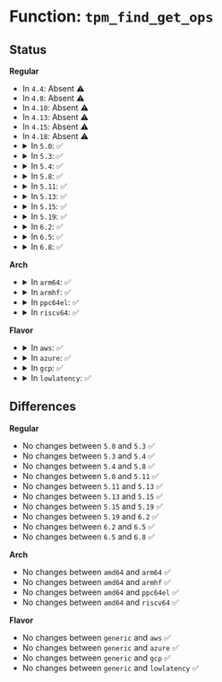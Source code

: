 # Function: <code>tpm_find_get_ops</code>

## Status
<b>Regular</b>
<ul>
<li>
In <code>4.4</code>: Absent ⚠️
</li>
<li>
In <code>4.8</code>: Absent ⚠️
</li>
<li>
In <code>4.10</code>: Absent ⚠️
</li>
<li>
In <code>4.13</code>: Absent ⚠️
</li>
<li>
In <code>4.15</code>: Absent ⚠️
</li>
<li>
In <code>4.18</code>: Absent ⚠️
</li>
<li>
<details>
<summary>In <code>5.0</code>: ✅</summary>

```c
struct tpm_chip *tpm_find_get_ops(struct tpm_chip *chip);
```

**Collision:** Unique Global

**Inline:** No

**Transformation:** False

**Instances:**

```
In drivers/char/tpm/tpm-chip.c (ffffffff81675a20)
Location: drivers/char/tpm/tpm-chip.c:125
Inline: False
Direct callers:
  - drivers/char/tpm/tpm-interface.c:tpm_unseal_trusted
  - drivers/char/tpm/tpm-interface.c:tpm_seal_trusted
  - drivers/char/tpm/tpm-interface.c:tpm_get_random
  - drivers/char/tpm/tpm-interface.c:tpm_send
  - drivers/char/tpm/tpm-interface.c:tpm_pcr_extend
  - drivers/char/tpm/tpm-interface.c:tpm_pcr_read
  - drivers/char/tpm/tpm-interface.c:tpm_is_tpm2
```
**Symbols:**

```
ffffffff81675a20-ffffffff81675a74: tpm_find_get_ops (STB_GLOBAL)
```
</details>
</li>
<li>
<details>
<summary>In <code>5.3</code>: ✅</summary>

```c
struct tpm_chip *tpm_find_get_ops(struct tpm_chip *chip);
```

**Collision:** Unique Global

**Inline:** No

**Transformation:** False

**Instances:**

```
In drivers/char/tpm/tpm-chip.c (ffffffff816ab6b0)
Location: drivers/char/tpm/tpm-chip.c:235
Inline: False
Direct callers:
  - drivers/char/tpm/tpm-interface.c:tpm_unseal_trusted
  - drivers/char/tpm/tpm-interface.c:tpm_seal_trusted
  - drivers/char/tpm/tpm-interface.c:tpm_get_random
  - drivers/char/tpm/tpm-interface.c:tpm_send
  - drivers/char/tpm/tpm-interface.c:tpm_pcr_extend
  - drivers/char/tpm/tpm-interface.c:tpm_pcr_read
  - drivers/char/tpm/tpm-interface.c:tpm_is_tpm2
```
**Symbols:**

```
ffffffff816ab6b0-ffffffff816ab703: tpm_find_get_ops (STB_GLOBAL)
```
</details>
</li>
<li>
<details>
<summary>In <code>5.4</code>: ✅</summary>

```c
struct tpm_chip *tpm_find_get_ops(struct tpm_chip *chip);
```

**Collision:** Unique Global

**Inline:** No

**Transformation:** False

**Instances:**

```
In drivers/char/tpm/tpm-chip.c (ffffffff816ce3f0)
Location: drivers/char/tpm/tpm-chip.c:235
Inline: False
Direct callers:
  - drivers/char/tpm/tpm-interface.c:tpm_unseal_trusted
  - drivers/char/tpm/tpm-interface.c:tpm_seal_trusted
  - drivers/char/tpm/tpm-interface.c:tpm_get_random
  - drivers/char/tpm/tpm-interface.c:tpm_send
  - drivers/char/tpm/tpm-interface.c:tpm_pcr_extend
  - drivers/char/tpm/tpm-interface.c:tpm_pcr_read
  - drivers/char/tpm/tpm-interface.c:tpm_is_tpm2
```
**Symbols:**

```
ffffffff816ce3f0-ffffffff816ce443: tpm_find_get_ops (STB_GLOBAL)
```
</details>
</li>
<li>
<details>
<summary>In <code>5.8</code>: ✅</summary>

```c
struct tpm_chip *tpm_find_get_ops(struct tpm_chip *chip);
```

**Collision:** Unique Global

**Inline:** No

**Transformation:** False

**Instances:**

```
In drivers/char/tpm/tpm-chip.c (ffffffff81783310)
Location: drivers/char/tpm/tpm-chip.c:235
Inline: False
Direct callers:
  - drivers/char/tpm/tpm-interface.c:tpm_get_random
  - drivers/char/tpm/tpm-interface.c:tpm_send
  - drivers/char/tpm/tpm-interface.c:tpm_pcr_extend
  - drivers/char/tpm/tpm-interface.c:tpm_pcr_read
  - drivers/char/tpm/tpm-interface.c:tpm_is_tpm2
```
**Symbols:**

```
ffffffff81783310-ffffffff81783363: tpm_find_get_ops (STB_GLOBAL)
```
</details>
</li>
<li>
<details>
<summary>In <code>5.11</code>: ✅</summary>

```c
struct tpm_chip *tpm_find_get_ops(struct tpm_chip *chip);
```

**Collision:** Unique Global

**Inline:** No

**Transformation:** False

**Instances:**

```
In drivers/char/tpm/tpm-chip.c (ffffffff8179a960)
Location: drivers/char/tpm/tpm-chip.c:235
Inline: False
Direct callers:
  - drivers/char/tpm/tpm-interface.c:tpm_get_random
  - drivers/char/tpm/tpm-interface.c:tpm_send
  - drivers/char/tpm/tpm-interface.c:tpm_pcr_extend
  - drivers/char/tpm/tpm-interface.c:tpm_pcr_read
  - drivers/char/tpm/tpm-interface.c:tpm_is_tpm2
```
**Symbols:**

```
ffffffff8179a960-ffffffff8179a9b3: tpm_find_get_ops (STB_GLOBAL)
```
</details>
</li>
<li>
<details>
<summary>In <code>5.13</code>: ✅</summary>

```c
struct tpm_chip *tpm_find_get_ops(struct tpm_chip *chip);
```

**Collision:** Unique Global

**Inline:** No

**Transformation:** False

**Instances:**

```
In drivers/char/tpm/tpm-chip.c (ffffffff8177d4b0)
Location: drivers/char/tpm/tpm-chip.c:235
Inline: False
Direct callers:
  - drivers/char/tpm/tpm-interface.c:tpm_get_random
  - drivers/char/tpm/tpm-interface.c:tpm_send
  - drivers/char/tpm/tpm-interface.c:tpm_pcr_extend
  - drivers/char/tpm/tpm-interface.c:tpm_pcr_read
  - drivers/char/tpm/tpm-interface.c:tpm_is_tpm2
```
**Symbols:**

```
ffffffff8177d4b0-ffffffff8177d503: tpm_find_get_ops (STB_GLOBAL)
```
</details>
</li>
<li>
<details>
<summary>In <code>5.15</code>: ✅</summary>

```c
struct tpm_chip *tpm_find_get_ops(struct tpm_chip *chip);
```

**Collision:** Unique Global

**Inline:** No

**Transformation:** False

**Instances:**

```
In drivers/char/tpm/tpm-chip.c (ffffffff81803690)
Location: drivers/char/tpm/tpm-chip.c:235
Inline: False
Direct callers:
  - drivers/char/tpm/tpm-interface.c:tpm_get_random
  - drivers/char/tpm/tpm-interface.c:tpm_send
  - drivers/char/tpm/tpm-interface.c:tpm_pcr_extend
  - drivers/char/tpm/tpm-interface.c:tpm_pcr_read
  - drivers/char/tpm/tpm-interface.c:tpm_is_tpm2
```
**Symbols:**

```
ffffffff81803690-ffffffff818036e3: tpm_find_get_ops (STB_GLOBAL)
```
</details>
</li>
<li>
<details>
<summary>In <code>5.19</code>: ✅</summary>

```c
struct tpm_chip *tpm_find_get_ops(struct tpm_chip *chip);
```

**Collision:** Unique Global

**Inline:** No

**Transformation:** False

**Instances:**

```
In drivers/char/tpm/tpm-chip.c (ffffffff81942f00)
Location: drivers/char/tpm/tpm-chip.c:235
Inline: False
Direct callers:
  - drivers/char/tpm/tpm-interface.c:tpm_get_random
  - drivers/char/tpm/tpm-interface.c:tpm_send
  - drivers/char/tpm/tpm-interface.c:tpm_pcr_extend
  - drivers/char/tpm/tpm-interface.c:tpm_pcr_read
  - drivers/char/tpm/tpm-interface.c:tpm_is_tpm2
```
**Symbols:**

```
ffffffff81942f00-ffffffff81942f60: tpm_find_get_ops (STB_GLOBAL)
```
</details>
</li>
<li>
<details>
<summary>In <code>6.2</code>: ✅</summary>

```c
struct tpm_chip *tpm_find_get_ops(struct tpm_chip *chip);
```

**Collision:** Unique Global

**Inline:** No

**Transformation:** False

**Instances:**

```
In drivers/char/tpm/tpm-chip.c (ffffffff81aa5880)
Location: drivers/char/tpm/tpm-chip.c:235
Inline: False
Direct callers:
  - drivers/char/tpm/tpm-interface.c:tpm_get_random
  - drivers/char/tpm/tpm-interface.c:tpm_send
  - drivers/char/tpm/tpm-interface.c:tpm_pcr_extend
  - drivers/char/tpm/tpm-interface.c:tpm_pcr_read
  - drivers/char/tpm/tpm-interface.c:tpm_is_tpm2
```
**Symbols:**

```
ffffffff81aa5880-ffffffff81aa58e0: tpm_find_get_ops (STB_GLOBAL)
```
</details>
</li>
<li>
<details>
<summary>In <code>6.5</code>: ✅</summary>

```c
struct tpm_chip *tpm_find_get_ops(struct tpm_chip *chip);
```

**Collision:** Unique Global

**Inline:** No

**Transformation:** False

**Instances:**

```
In drivers/char/tpm/tpm-chip.c (ffffffff81af1000)
Location: drivers/char/tpm/tpm-chip.c:235
Inline: False
Direct callers:
  - drivers/char/tpm/tpm-interface.c:tpm_get_random
  - drivers/char/tpm/tpm-interface.c:tpm_send
  - drivers/char/tpm/tpm-interface.c:tpm_pcr_extend
  - drivers/char/tpm/tpm-interface.c:tpm_pcr_read
  - drivers/char/tpm/tpm-interface.c:tpm_is_tpm2
```
**Symbols:**

```
ffffffff81af1000-ffffffff81af1060: tpm_find_get_ops (STB_GLOBAL)
```
</details>
</li>
<li>
<details>
<summary>In <code>6.8</code>: ✅</summary>

```c
struct tpm_chip *tpm_find_get_ops(struct tpm_chip *chip);
```

**Collision:** Unique Global

**Inline:** No

**Transformation:** False

**Instances:**

```
In drivers/char/tpm/tpm-chip.c (ffffffff81b445e0)
Location: drivers/char/tpm/tpm-chip.c:240
Inline: False
Direct callers:
  - drivers/char/tpm/tpm-interface.c:tpm_get_random
  - drivers/char/tpm/tpm-interface.c:tpm_send
  - drivers/char/tpm/tpm-interface.c:tpm_pcr_extend
  - drivers/char/tpm/tpm-interface.c:tpm_pcr_read
  - drivers/char/tpm/tpm-interface.c:tpm_is_tpm2
```
**Symbols:**

```
ffffffff81b445e0-ffffffff81b44640: tpm_find_get_ops (STB_GLOBAL)
```
</details>
</li>
</ul>
<b>Arch</b>
<ul>
<li>
<details>
<summary>In <code>arm64</code>: ✅</summary>

```c
struct tpm_chip *tpm_find_get_ops(struct tpm_chip *chip);
```

**Collision:** Unique Global

**Inline:** No

**Transformation:** False

**Instances:**

```
In drivers/char/tpm/tpm-chip.c (ffff8000108b8658)
Location: drivers/char/tpm/tpm-chip.c:235
Inline: False
Direct callers:
  - drivers/char/tpm/tpm-interface.c:tpm_unseal_trusted
  - drivers/char/tpm/tpm-interface.c:tpm_seal_trusted
  - drivers/char/tpm/tpm-interface.c:tpm_get_random
  - drivers/char/tpm/tpm-interface.c:tpm_send
  - drivers/char/tpm/tpm-interface.c:tpm_pcr_extend
  - drivers/char/tpm/tpm-interface.c:tpm_pcr_read
  - drivers/char/tpm/tpm-interface.c:tpm_is_tpm2
```
**Symbols:**

```
ffff8000108b8658-ffff8000108b86c4: tpm_find_get_ops (STB_GLOBAL)
```
</details>
</li>
<li>
<details>
<summary>In <code>armhf</code>: ✅</summary>

```c
struct tpm_chip *tpm_find_get_ops(struct tpm_chip *chip);
```

**Collision:** Unique Global

**Inline:** No

**Transformation:** False

**Instances:**

```
In drivers/char/tpm/tpm-chip.c (c09b1e64)
Location: drivers/char/tpm/tpm-chip.c:235
Inline: False
Direct callers:
  - drivers/char/tpm/tpm-interface.c:tpm_unseal_trusted
  - drivers/char/tpm/tpm-interface.c:tpm_seal_trusted
  - drivers/char/tpm/tpm-interface.c:tpm_get_random
  - drivers/char/tpm/tpm-interface.c:tpm_send
  - drivers/char/tpm/tpm-interface.c:tpm_pcr_extend
  - drivers/char/tpm/tpm-interface.c:tpm_pcr_read
  - drivers/char/tpm/tpm-interface.c:tpm_is_tpm2
```
**Symbols:**

```
c09b1e64-c09b1ec4: tpm_find_get_ops (STB_GLOBAL)
```
</details>
</li>
<li>
<details>
<summary>In <code>ppc64el</code>: ✅</summary>

```c
struct tpm_chip *tpm_find_get_ops(struct tpm_chip *chip);
```

**Collision:** Unique Global

**Inline:** No

**Transformation:** False

**Instances:**

```
In drivers/char/tpm/tpm-chip.c (c000000000959330)
Location: drivers/char/tpm/tpm-chip.c:235
Inline: False
Direct callers:
  - drivers/char/tpm/tpm-interface.c:tpm_unseal_trusted
  - drivers/char/tpm/tpm-interface.c:tpm_seal_trusted
  - drivers/char/tpm/tpm-interface.c:tpm_get_random
  - drivers/char/tpm/tpm-interface.c:tpm_send
  - drivers/char/tpm/tpm-interface.c:tpm_pcr_extend
  - drivers/char/tpm/tpm-interface.c:tpm_pcr_read
  - drivers/char/tpm/tpm-interface.c:tpm_is_tpm2
```
**Symbols:**

```
c000000000959330-c0000000009593cc: tpm_find_get_ops (STB_GLOBAL)
```
</details>
</li>
<li>
<details>
<summary>In <code>riscv64</code>: ✅</summary>

```c
struct tpm_chip *tpm_find_get_ops(struct tpm_chip *chip);
```

**Collision:** Unique Global

**Inline:** No

**Transformation:** False

**Instances:**

```
In drivers/char/tpm/tpm-chip.c (ffffffe000568ec4)
Location: drivers/char/tpm/tpm-chip.c:235
Inline: False
Direct callers:
  - drivers/char/tpm/tpm-interface.c:tpm_unseal_trusted
  - drivers/char/tpm/tpm-interface.c:tpm_seal_trusted
  - drivers/char/tpm/tpm-interface.c:tpm_get_random
  - drivers/char/tpm/tpm-interface.c:tpm_send
  - drivers/char/tpm/tpm-interface.c:tpm_pcr_extend
  - drivers/char/tpm/tpm-interface.c:tpm_pcr_read
  - drivers/char/tpm/tpm-interface.c:tpm_is_tpm2
```
**Symbols:**

```
ffffffe000568ec4-ffffffe000568f2c: tpm_find_get_ops (STB_GLOBAL)
```
</details>
</li>
</ul>
<b>Flavor</b>
<ul>
<li>
<details>
<summary>In <code>aws</code>: ✅</summary>

```c
struct tpm_chip *tpm_find_get_ops(struct tpm_chip *chip);
```

**Collision:** Unique Global

**Inline:** No

**Transformation:** False

**Instances:**

```
In drivers/char/tpm/tpm-chip.c (ffffffff81693e40)
Location: drivers/char/tpm/tpm-chip.c:235
Inline: False
Direct callers:
  - drivers/char/tpm/tpm-interface.c:tpm_unseal_trusted
  - drivers/char/tpm/tpm-interface.c:tpm_seal_trusted
  - drivers/char/tpm/tpm-interface.c:tpm_get_random
  - drivers/char/tpm/tpm-interface.c:tpm_send
  - drivers/char/tpm/tpm-interface.c:tpm_pcr_extend
  - drivers/char/tpm/tpm-interface.c:tpm_pcr_read
  - drivers/char/tpm/tpm-interface.c:tpm_is_tpm2
```
**Symbols:**

```
ffffffff81693e40-ffffffff81693e93: tpm_find_get_ops (STB_GLOBAL)
```
</details>
</li>
<li>
<details>
<summary>In <code>azure</code>: ✅</summary>

```c
struct tpm_chip *tpm_find_get_ops(struct tpm_chip *chip);
```

**Collision:** Unique Global

**Inline:** No

**Transformation:** False

**Instances:**

```
In drivers/char/tpm/tpm-chip.c (ffffffff81671830)
Location: drivers/char/tpm/tpm-chip.c:235
Inline: False
Direct callers:
  - drivers/char/tpm/tpm-interface.c:tpm_unseal_trusted
  - drivers/char/tpm/tpm-interface.c:tpm_seal_trusted
  - drivers/char/tpm/tpm-interface.c:tpm_get_random
  - drivers/char/tpm/tpm-interface.c:tpm_send
  - drivers/char/tpm/tpm-interface.c:tpm_pcr_extend
  - drivers/char/tpm/tpm-interface.c:tpm_pcr_read
  - drivers/char/tpm/tpm-interface.c:tpm_is_tpm2
```
**Symbols:**

```
ffffffff81671830-ffffffff81671883: tpm_find_get_ops (STB_GLOBAL)
```
</details>
</li>
<li>
<details>
<summary>In <code>gcp</code>: ✅</summary>

```c
struct tpm_chip *tpm_find_get_ops(struct tpm_chip *chip);
```

**Collision:** Unique Global

**Inline:** No

**Transformation:** False

**Instances:**

```
In drivers/char/tpm/tpm-chip.c (ffffffff816c20b0)
Location: drivers/char/tpm/tpm-chip.c:235
Inline: False
Direct callers:
  - drivers/char/tpm/tpm-interface.c:tpm_unseal_trusted
  - drivers/char/tpm/tpm-interface.c:tpm_seal_trusted
  - drivers/char/tpm/tpm-interface.c:tpm_get_random
  - drivers/char/tpm/tpm-interface.c:tpm_send
  - drivers/char/tpm/tpm-interface.c:tpm_pcr_extend
  - drivers/char/tpm/tpm-interface.c:tpm_pcr_read
  - drivers/char/tpm/tpm-interface.c:tpm_is_tpm2
```
**Symbols:**

```
ffffffff816c20b0-ffffffff816c2103: tpm_find_get_ops (STB_GLOBAL)
```
</details>
</li>
<li>
<details>
<summary>In <code>lowlatency</code>: ✅</summary>

```c
struct tpm_chip *tpm_find_get_ops(struct tpm_chip *chip);
```

**Collision:** Unique Global

**Inline:** No

**Transformation:** False

**Instances:**

```
In drivers/char/tpm/tpm-chip.c (ffffffff816dc680)
Location: drivers/char/tpm/tpm-chip.c:235
Inline: False
Direct callers:
  - drivers/char/tpm/tpm-interface.c:tpm_unseal_trusted
  - drivers/char/tpm/tpm-interface.c:tpm_seal_trusted
  - drivers/char/tpm/tpm-interface.c:tpm_get_random
  - drivers/char/tpm/tpm-interface.c:tpm_send
  - drivers/char/tpm/tpm-interface.c:tpm_pcr_extend
  - drivers/char/tpm/tpm-interface.c:tpm_pcr_read
  - drivers/char/tpm/tpm-interface.c:tpm_is_tpm2
```
**Symbols:**

```
ffffffff816dc680-ffffffff816dc6d3: tpm_find_get_ops (STB_GLOBAL)
```
</details>
</li>
</ul>

## Differences
<b>Regular</b>
<ul>
<li>
No changes between <code>5.0</code> and <code>5.3</code> ✅
</li>
<li>
No changes between <code>5.3</code> and <code>5.4</code> ✅
</li>
<li>
No changes between <code>5.4</code> and <code>5.8</code> ✅
</li>
<li>
No changes between <code>5.8</code> and <code>5.11</code> ✅
</li>
<li>
No changes between <code>5.11</code> and <code>5.13</code> ✅
</li>
<li>
No changes between <code>5.13</code> and <code>5.15</code> ✅
</li>
<li>
No changes between <code>5.15</code> and <code>5.19</code> ✅
</li>
<li>
No changes between <code>5.19</code> and <code>6.2</code> ✅
</li>
<li>
No changes between <code>6.2</code> and <code>6.5</code> ✅
</li>
<li>
No changes between <code>6.5</code> and <code>6.8</code> ✅
</li>
</ul>
<b>Arch</b>
<ul>
<li>
No changes between <code>amd64</code> and <code>arm64</code> ✅
</li>
<li>
No changes between <code>amd64</code> and <code>armhf</code> ✅
</li>
<li>
No changes between <code>amd64</code> and <code>ppc64el</code> ✅
</li>
<li>
No changes between <code>amd64</code> and <code>riscv64</code> ✅
</li>
</ul>
<b>Flavor</b>
<ul>
<li>
No changes between <code>generic</code> and <code>aws</code> ✅
</li>
<li>
No changes between <code>generic</code> and <code>azure</code> ✅
</li>
<li>
No changes between <code>generic</code> and <code>gcp</code> ✅
</li>
<li>
No changes between <code>generic</code> and <code>lowlatency</code> ✅
</li>
</ul>
